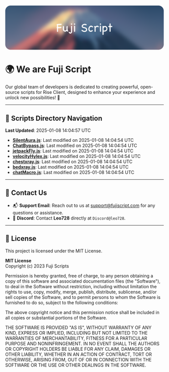 ![Banner](.github/b.webp)

# 🌍 **We are Fuji Script**

Our global team of developers is dedicated to creating powerful, open-source scripts for Rise Client, designed to enhance your experience and unlock new possibilities! 🌟

---
<!-- SCRIPTS_NAVIGATION_START -->
## 📂 **Scripts Directory Navigation**

**Last Updated**: 2025-01-08 14:04:57 UTC

- **[SilentAura.js](scripts/SilentAura.js)**: Last modified on 2025-01-08 14:04:54 UTC
- **[ChatBypass.js](scripts/ChatBypass.js)**: Last modified on 2025-01-08 14:04:54 UTC
- **[jetpackFly.js](scripts/jetpackFly.js)**: Last modified on 2025-01-08 14:04:54 UTC
- **[velocityHylex.js](scripts/velocityHylex.js)**: Last modified on 2025-01-08 14:04:54 UTC
- **[chestxray.js](scripts/chestxray.js)**: Last modified on 2025-01-08 14:04:54 UTC
- **[bedxray.js](scripts/bedxray.js)**: Last modified on 2025-01-08 14:04:54 UTC
- **[chatMacro.js](scripts/chatMacro.js)**: Last modified on 2025-01-08 14:04:54 UTC

<!-- SCRIPTS_NAVIGATION_END -->

---

## 💬 **Contact Us**  
- 📬 **Support Email**: Reach out to us at [support@fujiscript.com](mailto:support@fujiscript.com) for any questions or assistance.  
- 💬 **Discord**: Contact **Leo728** directly at `Discord@leo728`.

---

## 📜 **License**

This project is licensed under the MIT License.  

**MIT License**  
Copyright (c) 2023 Fuji Scripts  

Permission is hereby granted, free of charge, to any person obtaining a copy of this software and associated documentation files (the "Software"), to deal in the Software without restriction, including without limitation the rights to use, copy, modify, merge, publish, distribute, sublicense, and/or sell copies of the Software, and to permit persons to whom the Software is furnished to do so, subject to the following conditions:  

The above copyright notice and this permission notice shall be included in all copies or substantial portions of the Software.  

THE SOFTWARE IS PROVIDED "AS IS", WITHOUT WARRANTY OF ANY KIND, EXPRESS OR IMPLIED, INCLUDING BUT NOT LIMITED TO THE WARRANTIES OF MERCHANTABILITY, FITNESS FOR A PARTICULAR PURPOSE AND NONINFRINGEMENT. IN NO EVENT SHALL THE AUTHORS OR COPYRIGHT HOLDERS BE LIABLE FOR ANY CLAIM, DAMAGES OR OTHER LIABILITY, WHETHER IN AN ACTION OF CONTRACT, TORT OR OTHERWISE, ARISING FROM, OUT OF OR IN CONNECTION WITH THE SOFTWARE OR THE USE OR OTHER DEALINGS IN THE SOFTWARE.  
